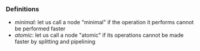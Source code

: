 ### Definitions

- *minimal*: let us call a node "minimal" if the operation it performs cannot be performed faster
- *atomic*: let us call a node "atomic" if its operations cannot be made faster by splitting and pipelining
